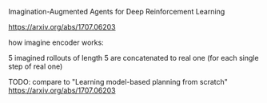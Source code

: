 
Imagination-Augmented Agents for Deep Reinforcement Learning

https://arxiv.org/abs/1707.06203

how imagine encoder works:

5 imagined rollouts of length 5 are concatenated to real one (for each single step of real one)



TODO:
compare to 
"Learning model-based planning from scratch"
https://arxiv.org/abs/1707.06203

